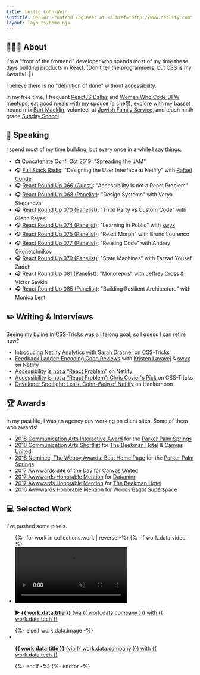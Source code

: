 ```yaml
---
title: Leslie Cohn-Wein
subtitle: Senior Frontend Engineer at <a href="http://www.netlify.com" target="_blank">Netlify</a> working remote from Dallas.<br />Former agency dev at <a href="http://canvasunited.com" target="_blank">Canvas United</a> and IBM IX in NYC.<br/>Pronounced CONE🍦-wine🍷. She/her.
layout: layouts/home.njk
---
```


<h2 id="about" data-scroll-point>👩🏻‍💻 About</h2>

I'm a "front of the frontend" developer who spends most of my time these days building products in React. (Don't tell the programmers, but CSS is my favorite! 🤫) 

I believe there is no "definition of done" without accessibility.

In my free time, I frequent <a href="http://meetup.com/reactjsdallas" target="_blank" rel="noopener nofollow">ReactJS Dallas</a> and <a href="https://www.womenwhocode.com/dfw" target="_blank" rel="noopener nofollow">Women Who Code DFW</a> meetups, eat good meals with <a href="http://www.thejoyfulbelly.com/" target="_blank" rel="noopener nofollow">my spouse</a> (a chef!), explore with my basset hound mix <a href="https://www.instagram.com/dammitmacklin/" target="_blank" rel="noopener nofollow">Burt Macklin</a>, volunteer at <a href="https://jfsdallas.org" target="_blank" rel="noopener nofollow">Jewish Family Service</a>, and teach ninth grade <a href="https://www.tedallas.org/learning/youth-learning-engagement/9th-12th-grade" target="_blank" rel="noopener nofollow">Sunday School</a>.

<h2 id="speaking" data-scroll-point>🎤 Speaking</h2>

I spend most of my time building, but every once in a while I say things.

- 📺 [Concatenate Conf](https://www.concatenate.dev/schedule/), Oct 2019: "Spreading the JAM"
- 🎧 [Full Stack Radio](http://www.fullstackradio.com/124): "Designing the User Interface at Netlify" with [Rafael Conde](https://rafaelconde.net/)
- 🎧 [React Round Up 066 (Guest)](https://devchat.tv/react-round-up/rru-066-accessibility-is-not-a-%E2%80%9Creact-problem%E2%80%9D-with-leslie-cohn-wein/): "Accessibility is not a React Problem"
- 🎧 [React Round Up 068 (Panelist)](https://devchat.tv/react-round-up/rru-068-design-systems-with-varya-stepanova/): "Design Systems" with Varya Stepanova
- 🎧 [React Round Up 070 (Panelist)](https://devchat.tv/react-round-up/rru-070-drawing-the-line-between-3rd-party-and-custom-code-with-glenn-reyes/): "Third Party vs Custom Code" with Glenn Reyes
- 🎧 [React Round Up 074 (Panelist)](https://devchat.tv/react-round-up/rru-074-learning-react-and-typescript-in-public-with-shawn-swyx-wang/): "Learning in Public" with [swyx](http://swyx.io)
- 🎧 [React Round Up 075 (Panelist)](https://devchat.tv/react-round-up/rru-075-animations-and-react-morphe-with-bruno-lorenco/): "React Morph" with Bruno Lourenco
- 🎧 [React Round Up 077 (Panelist)](https://devchat.tv/react-round-up/rru-077-reusing-code-responsibly-with-andrey-okonetchnikov/): "Reusing Code" with Andrey Okonetchnikov
- 🎧 [React Round Up 079 (Panelist)](https://devchat.tv/react-round-up/rru-079-state-machines-and-state-charts-with-farzad-yousef-zadeh/): "State Machines" with Farzad Yousef Zadeh
- 🎧 [React Round Up 081 (Panelist)](https://devchat.tv/react-round-up/rru-081-nx-and-monorepos-with-jeffrey-cross-and-victor-savkin/): "Monorepos" with Jeffrey Cross & Victor Savkin
- 🎧 [React Round Up 085 (Panelist)](https://devchat.tv/react-round-up/rru-085-building-resilient-architecture-with-monica-lent/): "Building Resilient Architecture" with Monica Lent

<h2 id="writing" data-scroll-point>✏️ Writing & Interviews</h2>

Seeing my byline in CSS-Tricks was a lifelong goal, so I guess I can retire now?

- [Introducing Netlify Analytics](https://css-tricks.com/author/leslie-cohn-wein-and-sarah-drasner/) with [Sarah Drasner](http://sarah.dev) on CSS-Tricks
- [Feedback Ladder: Encoding Code Reviews](https://www.netlify.com/blog/2020/03/05/feedback-ladders-how-we-encode-code-reviews-at-netlify/) with [Kristen Lavavej](https://www.linkedin.com/in/kristen-lavavej-7a403117/) & [swyx](http://swyx.io) on Netlify
- [Accessibility is not a “React Problem”](https://www.netlify.com/blog/2019/02/25/accessibility-is-not-a-react-problem/) on Netlify
- [Accessibility is not a “React Problem”: Chris Coyier's Pick](https://css-tricks.com/accessibility-is-not-a-react-problem/) on CSS-Tricks
- [Developer Spotlight: Leslie Cohn-Wein of Netlify](https://hackernoon.com/developer-spotlight-leslie-cohn-wein-of-netlify-fe51e862fb18) on Hackernoon

<h2 id="awards" data-scroll-point>🏆 Awards</h2>

In my past life, I was an agency dev working on client sites. Some of them won awards!

- [2018 Communication Arts Interactive Award](https://www.commarts.com/project/26022/the-parker-palm-springs) for the [Parker Palm Springs](http://theparkerpalmsprings.com/home)
- [2018 Communication Arts Shortlist](https://www.commarts.com/content/files/competitions/2018%20IA%20Shortlist_3.pdf) for [The Beekman Hotel](https://www.thebeekman.com/) & [Canvas United](https://www.canvasunited.com/)
- [2018 Nominee, The Webby Awards: Best Home Page](https://www.webbyawards.com/winners/2018/websites/features-design/best-home-welcome-page/the-parker-palm-springs/) for the [Parker Palm Springs](http://theparkerpalmsprings.com/home)
- [2017 Awwwards Site of the Day](https://www.awwwards.com/sites/canvas-united) for [Canvas United](https://www.canvasunited.com/)
- [2017 Awwwards Honorable Mention](https://www.awwwards.com/sites/dataminr) for [Dataminr](https://www.dataminr.com/)
- [2017 Awwwards Honorable Mention](https://www.awwwards.com/sites/dataminr) for [The Beekman Hotel](https://www.thebeekman.com/)
- [2016 Awwwards Honorable Mention](https://www.awwwards.com/sites/woods-bagot-superspace) for Woods Bagot Superspace

<h2 id="work" data-scroll-point>💻 Selected Work</h2>

I've pushed some pixels.

<ul class="work">
  {%- for work in collections.work | reverse -%}
    {%- if work.data.video -%}
      <li>
        <a class="work__link" href="{{ work.data.url }}" target="_blank" rel="noopener nofollow">
          <video class="work__video" muted loop name="{{ work.data.title }}" src="/images/{{ work.data.video }}"></video>
          <p class="work__details">
            ▶️ <strong>{{ work.data.title }}</strong> (via {{ work.data.company }}) with {{ work.data.tech }} 
          </p>
        </a>
      </li>
    {%- elseif work.data.image -%}
      <li>
        <a class="work__link" href="{{ work.data.url }}" target="_blank" rel="noopener nofollow">
          <img class="work__image" src="/images/{{ work.data.image }}" alt="" />
          <p class="work__details">
            <strong>{{ work.data.title }}</strong> (via {{ work.data.company }}) with {{ work.data.tech }}
          </p>
        </a>
      </li>
    {%- endif -%}
  {%- endfor -%}
</ul>